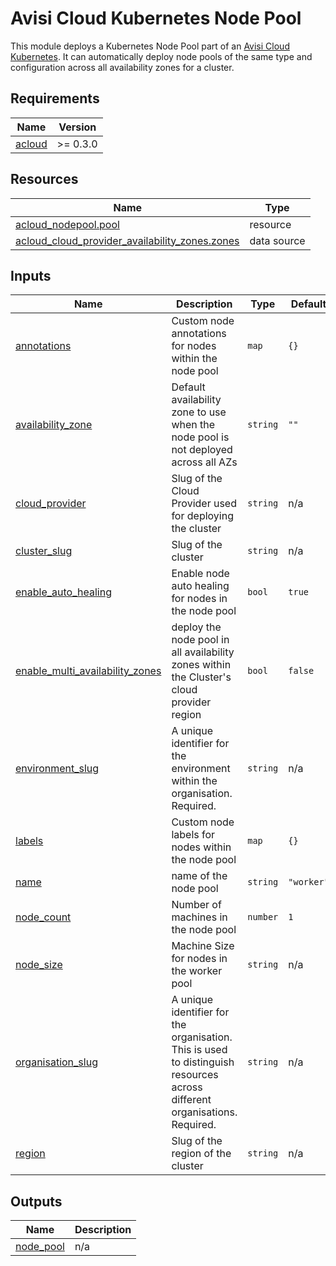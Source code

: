# Avisi Cloud Kubernetes Node Pool

This module deploys a Kubernetes Node Pool part of an [Avisi Cloud Kubernetes](https://docs.avisi.cloud/product/kubernetes/). It can automatically deploy node pools of the same type and configuration across all availability zones for a cluster.

## Requirements

| Name | Version |
|------|---------|
| <a name="requirement_acloud"></a> [acloud](#requirement\_acloud) | >= 0.3.0 |

## Resources

| Name | Type |
|------|------|
| [acloud_nodepool.pool](https://registry.terraform.io/providers/avisi-cloud/acloud/latest/docs/resources/nodepool) | resource |
| [acloud_cloud_provider_availability_zones.zones](https://registry.terraform.io/providers/avisi-cloud/acloud/latest/docs/data-sources/cloud_provider_availability_zones) | data source |

## Inputs

| Name | Description | Type | Default | Required |
|------|-------------|------|---------|:--------:|
| <a name="input_annotations"></a> [annotations](#input\_annotations) | Custom node annotations for nodes within the node pool | `map` | `{}` | no |
| <a name="input_availability_zone"></a> [availability\_zone](#input\_availability\_zone) | Default availability zone to use when the node pool is not deployed across all AZs | `string` | `""` | no |
| <a name="input_cloud_provider"></a> [cloud\_provider](#input\_cloud\_provider) | Slug of the Cloud Provider used for deploying the cluster | `string` | n/a | yes |
| <a name="input_cluster_slug"></a> [cluster\_slug](#input\_cluster\_slug) | Slug of the cluster | `string` | n/a | yes |
| <a name="input_enable_auto_healing"></a> [enable\_auto\_healing](#input\_enable\_auto\_healing) | Enable node auto healing for nodes in the node pool | `bool` | `true` | no |
| <a name="input_enable_multi_availability_zones"></a> [enable\_multi\_availability\_zones](#input\_enable\_multi\_availability\_zones) | deploy the node pool in all availability zones within the Cluster's cloud provider region | `bool` | `false` | no |
| <a name="input_environment_slug"></a> [environment\_slug](#input\_environment\_slug) | A unique identifier for the environment within the organisation. Required. | `string` | n/a | yes |
| <a name="input_labels"></a> [labels](#input\_labels) | Custom node labels for nodes within the node pool | `map` | `{}` | no |
| <a name="input_name"></a> [name](#input\_name) | name of the node pool | `string` | `"worker"` | no |
| <a name="input_node_count"></a> [node\_count](#input\_node\_count) | Number of machines in the node pool | `number` | `1` | no |
| <a name="input_node_size"></a> [node\_size](#input\_node\_size) | Machine Size for nodes in the worker pool | `string` | n/a | yes |
| <a name="input_organisation_slug"></a> [organisation\_slug](#input\_organisation\_slug) | A unique identifier for the organisation. This is used to distinguish resources across different organisations. Required. | `string` | n/a | yes |
| <a name="input_region"></a> [region](#input\_region) | Slug of the region of the cluster | `string` | n/a | yes |

## Outputs

| Name | Description |
|------|-------------|
| <a name="output_node_pool"></a> [node\_pool](#output\_node\_pool) | n/a |
